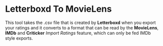 # Letterboxd To MovieLens

This tool takes the .csv file that is created by **Letterboxd** when you export your ratings and it converts to a format that can be read by the **MovieLens**, **IMDb** and **Criticker** *Import Ratings* feature, which can only be fed IMDb style exports.
